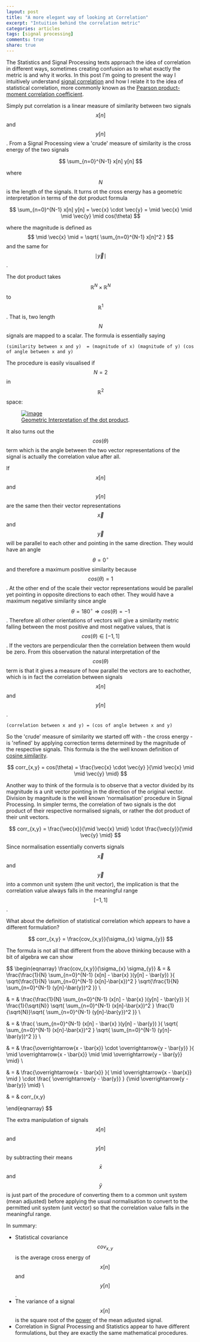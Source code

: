 ```yaml
---
layout: post
title: "A more elegant way of looking at Correlation"
excerpt: "Intuition behind the correlation metric"
categories: articles
tags: [signal processing]
comments: true
share: true
---
```


The Statistics and Signal Processing texts approach the idea of correlation in different ways, sometimes creating confusion as to what exactly the metric is and why it works.  In this post I'm going to present the way I intuitively understand [signal correlation](http://en.wikipedia.org/wiki/Cross-correlation) and how I relate it to the idea of statistical correlation, more commonly known as the [Pearson product-moment correlation coefficient](http://en.wikipedia.org/wiki/Pearson_product-moment_correlation_coefficient).

Simply put correlation is a linear measure of similarity between two signals $$x[n]$$ and $$y[n]$$.  From a Signal Processing view a 'crude' measure of similarity is the cross energy of the two signals

$$
\sum_{n=0}^{N-1} x[n] y[n]
$$

where $$ N $$ is the length of the signals.  It turns ot the cross energy has a geometric interpretation in terms of the dot product formula

$$
\sum_{n=0}^{N-1} x[n] y[n] = \vec{x} \cdot \vec{y} = \mid  \vec{x} \mid \mid  \vec{y} \mid  cos(\theta) 
$$

where the magnitude is defined as $$ \mid  \vec{x} \mid = \sqrt{ \sum_{n=0}^{N-1} x[n]^2 } $$ and the same for $$\mid \vec{y} \mid $$.

The dot product takes $$ \mathbb{R}^{N} \times \mathbb{R}^{N} $$ to $$ \mathbb{R}^{1} $$.  That is, two length $$ N $$ signals are mapped to a scalar.  The formula is essentially saying

`(similarity between x and y)  = (magnitude of x) (magnitude of y) (cos of angle between x and y) `

The procedure is easily visualised if $$N=2$$ in $$\mathbb{R}^{2}$$ space:

<figure>
	<a href="http://jackschaedler.github.io/circles-sines-signals/dotproduct.html"><img src="/images/dotProd.png" alt="image"></a>
	<figcaption><a href="http://jackschaedler.github.io/circles-sines-signals/dotproduct.html" title="Geometric Interpretation of the Dot Product">Geometric Interpretation of the dot product</a>.</figcaption>
</figure>

It also turns out the $$cos(\theta) $$ term which is the angle between the two vector representations of the signal is actually the correlation value after all.

If $$x[n]$$ and $$y[n]$$ are the same then their vector representations $$\vec{x}$$ and $$\vec{y}$$ will be parallel to each other and pointing in the same direction.  They would have an angle $$\theta = 0^{\circ}$$ and therefore a maximum positive similarity because $$cos(\theta) = 1$$.  At the other end of the scale their vector representations would be parallel yet pointing in opposite directions to each other.  They would have a maximum negative similarity since angle $$\theta = 180^{\circ} \Rightarrow cos(\theta) = -1$$.  Therefore all other orientations of vectors will give a similarity metric falling between the most positive and most negative values, that is $$cos(\theta) \in [-1, 1] $$.  If the vectors are perpendicular then the correlation between them would be zero.  From this observation the natural interpretation of the $$cos(\theta)$$ term is that it gives a measure of how parallel the vectors are to eachother, which is in fact the correlation between signals $$x[n]$$ and $$y[n]$$.

`(correlation between x and y) = (cos of angle between x and y)`

So the 'crude' measure of similarity we started off with - the cross energy - is 'refined' by applying correction terms determined by the magnitude of the respective signals. This formula is the the well known definition of [cosine similarity](http://en.wikipedia.org/wiki/Cosine_similarity).

$$
corr_{x,y} = cos(\theta) = \frac{\vec{x} \cdot \vec{y} }{\mid \vec{x} \mid \mid \vec{y} \mid}
$$

Another way to think of the formula is to observe that a vector divided by its magnitude is a unit vector pointing in the direction of the original vector.  Division by magnitude is the well known 'normalisation' procedure in Signal Processing.  In simpler terms, the correlation of two signals is the dot product of their respective normalised signals, or rather the dot product of their unit vectors.

$$
corr_{x,y} = \frac{\vec{x}}{\mid \vec{x} \mid} \cdot \frac{\vec{y}}{\mid \vec{y} \mid}
$$

Since normalisation essentially converts signals $$\vec{x}$$ and $$\vec{y}$$ into a common unit system (the unit vector), the implication is that the correlation value always falls in the meaningful range $$[-1, 1]$$.

What about the definition of statistical correlation which appears to have a different formulation?

$$
corr_{x,y} = \frac{cov_{x,y}}{\sigma_{x} \sigma_{y}}
$$

The formula is not all that different from the above thinking because with a bit of algebra we can show

$$
\begin{eqnarray}
\frac{cov_{x,y}}{\sigma_{x} \sigma_{y}} & = & \frac{\frac{1}{N} \sum_{n=0}^{N-1} (x[n] - \bar{x} )(y[n] - \bar{y}) }{ \sqrt{\frac{1}{N} \sum_{n=0}^{N-1} (x[n]-\bar{x})^2 } \sqrt{\frac{1}{N} \sum_{n=0}^{N-1} (y[n]-\bar{y})^2 }} \\ 

& = & \frac{\frac{1}{N} \sum_{n=0}^{N-1} (x[n] - \bar{x} )(y[n] - \bar{y}) }{ \frac{1}{\sqrt{N}} \sqrt{ \sum_{n=0}^{N-1} (x[n]-\bar{x})^2 }  \frac{1}{\sqrt{N}}\sqrt{ \sum_{n=0}^{N-1} (y[n]-\bar{y})^2 }} \\

& = & \frac{ \sum_{n=0}^{N-1} (x[n] - \bar{x} )(y[n] - \bar{y}) }{  \sqrt{ \sum_{n=0}^{N-1} (x[n]-\bar{x})^2 }  \sqrt{ \sum_{n=0}^{N-1} (y[n]-\bar{y})^2 }} \\

& = & \frac{\overrightarrow{x - \bar{x}} \cdot \overrightarrow{y - \bar{y}} }{ \mid \overrightarrow{x - \bar{x}} \mid \mid \overrightarrow{y - \bar{y}} \mid} \\

& = & \frac{\overrightarrow{x - \bar{x}}   }{ \mid \overrightarrow{x - \bar{x}} \mid } \cdot \frac{ \overrightarrow{y - \bar{y}} } {\mid \overrightarrow{y - \bar{y}} \mid} \\

& = & corr_{x,y}

\end{eqnarray}
$$

The extra manipulation of signals $$x[n]$$ and $$y[n]$$ by subtracting their means $$\bar{x}$$ and $$\bar{y}$$ is just part of the procedure of converting them to a common unit system (mean adjusted) before applying the usual normalisation to convert to the permitted unit system (unit vector) so that the correlation value falls in the meaningful range.

In summary:

* Statistical covariance $$cov_{x,y}$$ is the average cross energy of $$x[n]$$ and $$y[n]$$.
* The variance of a signal $$x[n]$$ is the square root of the [power](http://www.sp4comm.org/webversion/livre.html#x1-210002.1.6) of the mean adjusted signal.
* Correlation in Signal Processing and Statistics appear to have different formulations, but they are exactly the same mathematical procedures. 

